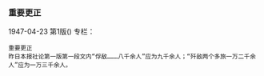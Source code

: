 ### 重要更正

1947-04-23
第1版()
专栏：

    重要更正
    昨日本报社论第一版第一段文内“俘敌………八千余人”应为九千余人；“歼敌两个多旅一万二千余人”应为一万三千余人。
